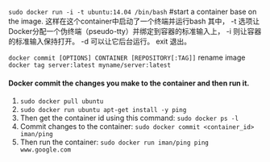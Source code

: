 `sudo docker run -i -t ubuntu:14.04 /bin/bash`  #start a container base on the image. 这样在这个container中启动了一个终端并运行bash 其中， -t 选项让Docker分配一个伪终端（pseudo-tty）并绑定到容器的标准输入上， -i 则让容器的标准输入保持打开。 
-d 可以让它后台运行。
exit 退出。

`docker commit [OPTIONS] CONTAINER [REPOSITORY[:TAG]]`
rename image `docker tag server:latest myname/server:latest`

#### Docker commit the changes you make to the container and then run it.
1. `sudo docker pull ubuntu`
2. `sudo docker run ubuntu apt-get install -y ping`
3. Then get the container id using this command: `sudo docker ps -l`
4. Commit changes to the container: `sudo docker commit <container_id> iman/ping` 
5. Then run the container: `sudo docker run iman/ping ping www.google.com`


